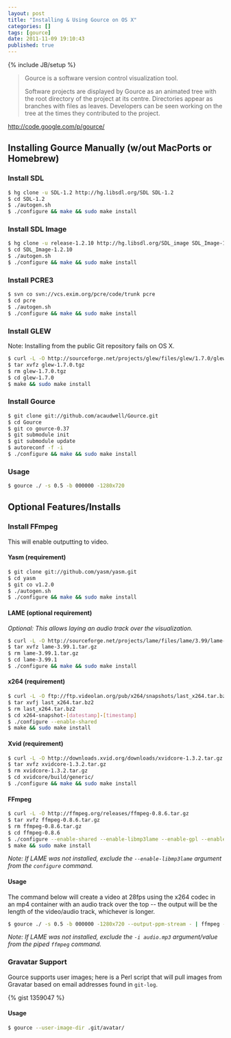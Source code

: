 ```yaml
---
layout: post
title: "Installing & Using Gource on OS X"
categories: []
tags: [gource]
date: 2011-11-09 19:10:43
published: true
---
```

{% include JB/setup %}

> Gource is a software version control visualization tool.
> 
> Software projects are displayed by Gource as an animated tree with the root directory of the project at its centre. Directories appear as branches with files as leaves. Developers can be seen working on the tree at the times they contributed to the project.

http://code.google.com/p/gource/

## Installing Gource Manually (w/out MacPorts or Homebrew)

### Install SDL

```sh
$ hg clone -u SDL-1.2 http://hg.libsdl.org/SDL SDL-1.2
$ cd SDL-1.2
$ ./autogen.sh
$ ./configure && make && sudo make install
```

### Install SDL Image

```sh
$ hg clone -u release-1.2.10 http://hg.libsdl.org/SDL_image SDL_Image-1.2.10
$ cd SDL_Image-1.2.10
$ ./autogen.sh
$ ./configure && make && sudo make install
```

### Install PCRE3

```sh
$ svn co svn://vcs.exim.org/pcre/code/trunk pcre
$ cd pcre
$ ./autogen.sh
$ ./configure && make && sudo make install
```

### Install GLEW

Note: Installing from the public Git repository fails on OS X.

```sh
$ curl -L -O http://sourceforge.net/projects/glew/files/glew/1.7.0/glew-1.7.0.tgz
$ tar xvfz glew-1.7.0.tgz
$ rm glew-1.7.0.tgz
$ cd glew-1.7.0
$ make && sudo make install
```

### Install Gource

```sh
$ git clone git://github.com/acaudwell/Gource.git
$ cd Gource
$ git co gource-0.37
$ git submodule init
$ git submodule update
$ autoreconf -f -i
$ ./configure && make && sudo make install
```

### Usage

```sh
$ gource ./ -s 0.5 -b 000000 -1280x720
```

## Optional Features/Installs

### Install FFmpeg

This will enable outputting to video.

#### Yasm (requirement)

```sh
$ git clone git://github.com/yasm/yasm.git
$ cd yasm
$ git co v1.2.0
$ ./autogen.sh
$ ./configure && make && sudo make install
```

#### LAME (optional requirement)

_Optional: This allows laying an audio track over the visualization._

```sh
$ curl -L -O http://sourceforge.net/projects/lame/files/lame/3.99/lame-3.99.1.tar.gz
$ tar xvfz lame-3.99.1.tar.gz
$ rm lame-3.99.1.tar.gz
$ cd lame-3.99.1
$ ./configure && make && sudo make install
```

#### x264 (requirement)

```sh
$ curl -L -O ftp://ftp.videolan.org/pub/x264/snapshots/last_x264.tar.bz2
$ tar xvfj last_x264.tar.bz2
$ rm last_x264.tar.bz2
$ cd x264-snapshot-[datestamp]-[timestamp]
$ ./configure --enable-shared
$ make && sudo make install
```

#### Xvid (requirement)

```sh
$ curl -L -O http://downloads.xvid.org/downloads/xvidcore-1.3.2.tar.gz
$ tar xvfz xvidcore-1.3.2.tar.gz
$ rm xvidcore-1.3.2.tar.gz
$ cd xvidcore/build/generic/
$ ./configure && make && sudo make install
```

#### FFmpeg

```sh
$ curl -L -O http://ffmpeg.org/releases/ffmpeg-0.8.6.tar.gz
$ tar xvfz ffmpeg-0.8.6.tar.gz
$ rm ffmpeg-0.8.6.tar.gz
$ cd ffmpeg-0.8.6
$ ./configure --enable-shared --enable-libmp3lame --enable-gpl --enable-libx264 --enable-libxvid
$ make && sudo make install
```

_Note: If LAME was not installed, exclude the `--enable-libmp3lame` argument from the `configure` command._

#### Usage

The command below will create a video at 28fps using the x264 codec in an mp4 container with an audio track over the top -- the output will be the length of the video/audio track, whichever is longer.

```sh
$ gource ./ -s 0.5 -b 000000 -1280x720 --output-ppm-stream - | ffmpeg -y -b 3000K -r 28 -f image2pipe -vcodec ppm -i - -i audio.mp3 -vcodec libx264 -preset slow -crf 28 -threads 0 output.mp4
```

_Note: If LAME was not installed, exclude the `-i audio.mp3` argument/value from the piped `ffmpeg` command._

### Gravatar Support

Gource supports user images; here is a Perl script that will pull images from Gravatar based on email addresses found in `git-log`.

{% gist 1359047 %}

#### Usage

```sh
$ gource --user-image-dir .git/avatar/
```